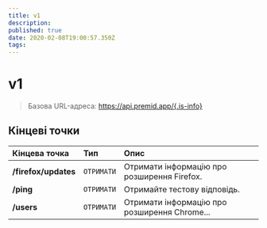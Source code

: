 ```yaml
---
title: v1
description:
published: true
date: 2020-02-08T19:00:57.350Z
tags:
---
```


# v1

> Базова URL-адреса: https://api.premid.app/{.is-info}


## Кінцеві точки

<table>
  <thead>
    <tr>
      <th style="text-align:left">Кінцева точка</th>
      <th style="text-align:left">Тип</th>
      <th style="text-align:left">Опис</th>
    </tr>
  </thead>
  <tbody>
    <tr>
      <td style="text-align:left"><b>/firefox/updates</b>
      </td>
      <td style="text-align:left"><code>ОТРИМАТИ</code></td>
      <td style="text-align:left">Отримати інформацію про розширення Firefox.</td>
    </tr>
    <tr>
      <td style="text-align:left"><b>/ping</b>
      </td>
      <td style="text-align:left"><code>ОТРИМАТИ</code></td>
      <td style="text-align:left">Отримайте тестову відповідь.</td>
    </tr>
    <tr>
      <td style="text-align:left"><b>/users</b>
      </td>
      <td style="text-align:left"><code>ОТРИМАТИ</code></td>
      <td style="text-align:left">Отримати інформацію про розширення Chrome...</td>
    </tr>
  </tbody>
</table>

